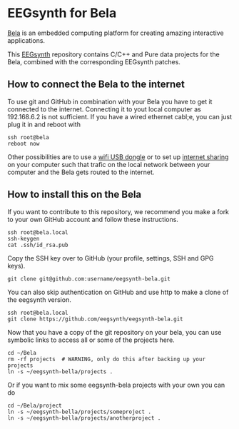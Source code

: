 # EEGsynth for Bela

[Bela](https://bela.io) is an embedded computing platform for creating amazing interactive applications. 

This [EEGsynth](https://github.com/eegsynth/eegsynth) repository contains C/C++ and Pure data projects for the Bela, combined with the corresponding EEGsynth patches. 

## How to connect the Bela to the internet

To use git and GitHub in combination with your Bela you have to get it connected to the internet. Connecting it to yout local computer as 192.168.6.2 is not sufficient. If you have a wired ethernet cabl;e, you can just plug it in and reboot with 

    ssh root@bela
    reboot now

Other possibilities are to use a [wifi USB dongle](https://github.com/BelaPlatform/Bela/wiki/Connecting-Bela-to-wifi) or to set up [internet sharing](https://forum.bela.io/d/33-internet-sharing-on-osx-ethernet/10) on your computer such that trafic on the local network between your computer and the Bela gets routed to the internet.

## How to install this on the Bela

If you want to contribute to this repository, we recommend you make a fork to your own GitHub account and follow these instructions.

    ssh root@bela.local
    ssh-keygen
    cat .ssh/id_rsa.pub 

Copy the SSH key over to GitHub (your profile, settings, SSH and GPG keys). 

    git clone git@github.com:username/eegsynth-bela.git

You can also skip authentication on GitHub and use http to make a clone of the eegsynth version.

    ssh root@bela.local
    git clone https://github.com/eegsynth/eegsynth-bela.git

Now that you have a copy of the git repository on your bela, you can use symbolic links to access all or some of the projects here.

    cd ~/Bela
    rm -rf projects  # WARNING, only do this after backing up your projects
    ln -s ~/eegsynth-bella/projects .

Or if you want to mix some eegsynth-bela projects with your own you can do

    cd ~/Bela/project
    ln -s ~/eegsynth-bella/projects/someproject .
    ln -s ~/eegsynth-bella/projects/anotherproject .


